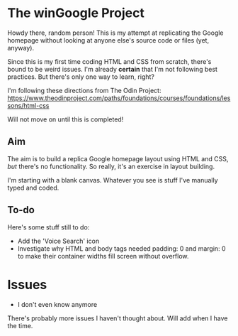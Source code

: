 # The winGoogle Project
Howdy there, random person! This is my attempt at replicating the Google homepage without looking at anyone else's source code or files (yet, anyway).

Since this is my first time coding HTML and CSS from scratch, there's bound to be weird issues. I'm already **certain** that I'm not following best practices. But there's only one way to learn, right?

I'm following these directions from The Odin Project: https://www.theodinproject.com/paths/foundations/courses/foundations/lessons/html-css

Will not move on until this is completed!

## Aim
The aim is to build a replica Google homepage layout using HTML and CSS, *but* there's no functionality. So really, it's an exercise in layout building.

I'm starting with a blank canvas. Whatever you see is stuff I've manually typed and coded.

## To-do
Here's some stuff still to do:
- Add the 'Voice Search' icon
- Investigate why HTML and body tags needed padding: 0 and margin: 0 to make their container widths fill screen without overflow.

# Issues
- I don't even know anymore

There's probably more issues I haven't thought about. Will add when I have the time.